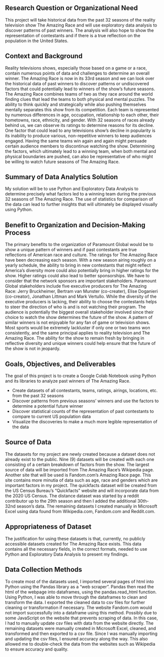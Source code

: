 ## Research Question or Organizational Need

This project will take historical data from the past 32 seasons of the reality television show The Amazing Race and will use exploratory data analysis to discover patterns of past winners. The analysis will also hope to show the representation of contestants and if there is a true reflection on the population in the United States.

## Context and Background

Reality televisions shows, especially those based on a game or a race, contain numerous points of data and challenges to determine an overall winner. The Amazing Race is now in its 33rd season and we can look over the historical data of past winners to discover patterns or undiscovered factors that could potentially lead to winners of the show’s future seasons. The Amazing Race combines teams of two as they race around the world finding clues that lead the teams to both physical and mental puzzles. The ability to think quickly and strategically while also pushing themselves mentally separates this show from its competition. Each team is represented by numerous differences in age, occupation, relationship to each other, their hometowns, race, ethnicity, and gender. With 32 seasons of races already behind us, we can observe its ratings to determine reasons for its decline. One factor that could lead to any televisions show’s decline in popularity is its inability to produce various, non-repetitive winners to keep audiences engaged. Having the same teams win again and again might persuade certain audience members to discontinue watching the show. Determining the factors, which ultimately lead to a winning team, when both mental and physical boundaries are pushed, can also be representative of who might be willing to watch future seasons of The Amazing Race.

## Summary of Data Analytics Solution

My solution will be to use Python and Exploratory Data Analysis to determine precisely what factors led to a winning team during the previous 32 seasons of The Amazing Race. The use of statistics for comparison of the data can lead to further insights that will ultimately be displayed visually using Python.

## Benefit to Organization and Decision-Making Process
The primary benefits to the organization of Paramount Global would be to show a unique pattern of winners and if past contestants are true reflections of American race and culture. The ratings for The Amazing Race have been decreasing each season. With a new season airing roughly on a yearly schedule, the ability to bring in new contestants that might reflect America’s diversity more could also potentially bring in higher ratings for the show. Higher ratings could also lead to better sponsorships. We have to consider that the network sponsors are important stakeholders. Paramount Global stakeholders include five executive producers for The Amazing Race: Jerry Bruckheimer, Bertram van Munster (co-creater), Elise Doganieri (co-creator), Jonathan Littman and Mark Vertullo. While the diversity of the executive producers is lacking, their ability to choose the contestants helps to steer the direction of who is and is not watching their program. The audience is potentially the biggest overall stakeholder involved since their choice to watch the show determines the future of the show. A pattern of similar winners is not enjoyable for any fan of game or television shows. Most sports would be extremely lackluster if only one or two teams won consistently, and the same principal applies to reality television and The Amazing Race. The ability for the show to remain fresh by bringing in reflective diversity and unique winners could help ensure that the future of the show is not in jeopardy.

## Goals, Objectives, and Deliverables

The goal of this project is to create a Google Colab Notebook using Python and its libraries to analyze past winners of The Amazing Race.
-	Create datasets of all contestants, teams, ratings, airings, locations, etc. from the past 32 seasons
-	Discover patterns from previous seasons’ winners and use the factors to determine a potential future winner
-	Discover statistical counts of the representation of past contestants to compare to current US population data
-	Visualize the discoveries to make a much more legible representation of the data

## Source of Data

The datasets for my project are newly created because a dataset does not already exist to the public. Nine (9) datasets will be created with each one consisting of a certain breakdown of factors from the show. The largest source of data will be imported from The Amazing Race’s Wikipedia page. Another site that will be used is Fandom.com’s Amazing Race page. This site contains more minutia of data such as age, race and genders which are important factors in my project. The quickfacts dataset will be created from the US Census Bureau’s “Quickfacts” website and will incorporate data from the 2020 US Census. The distance dataset was started by a reddit contributor up to the 29th season and then I added the additional 30th-32nd season’s data. The remaining datasets I created manually in Microsoft Excel using data found from Wikipedia.com, Fandom.com and Reddit.com. 

## Appropriateness of Dataset

The justification for using these datasets is that, currently, no publicly accessible datasets created for The Amazing Race exists. This data contains all the necessary fields, in the correct formats, needed to use Python and Exploratory Data Analysis to present my findings.

## Data Collection Methods
To create most of the datasets used, I imported several pages of html into Python using the Pandas library as a “web scraper”. Pandas then read the html of the webpage into dataframes, using the pandas.read_html function. Using Python, I was able to move through the dataframes to clean and transform the data. I exported the cleaned data to csv files for further cleaning or transformation if necessary. The website Fandom.com would not import successfully into a dataframe using this method. Possibly due to some JavaScript on the website that prevents scraping of data. In this case, I had to manually update csv files with data from the website directly. The remaining datasets were manually created in Microsoft Excel, cleaned, and transformed and then exported to a csv file. Since I was manually importing and updating the csv files, I ensured accuracy along the way. This also allowed me to double-check the data from the websites such as Wikipedia to ensure accuracy and quality.
